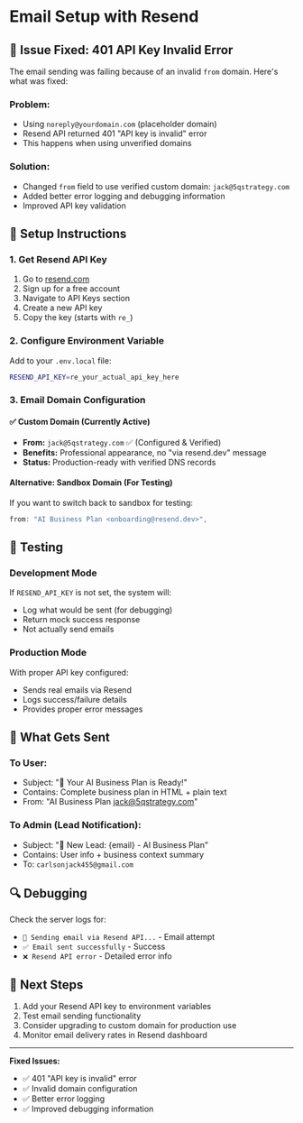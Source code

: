 # Email Setup with Resend

## 🚫 **Issue Fixed: 401 API Key Invalid Error**

The email sending was failing because of an invalid `from` domain. Here's what was fixed:

### **Problem:**

- Using `noreply@yourdomain.com` (placeholder domain)
- Resend API returned 401 "API key is invalid" error
- This happens when using unverified domains

### **Solution:**

- Changed `from` field to use verified custom domain: `jack@5qstrategy.com`
- Added better error logging and debugging information
- Improved API key validation

## 🔧 **Setup Instructions**

### 1. **Get Resend API Key**

1. Go to [resend.com](https://resend.com)
2. Sign up for a free account
3. Navigate to API Keys section
4. Create a new API key
5. Copy the key (starts with `re_`)

### 2. **Configure Environment Variable**

Add to your `.env.local` file:

```bash
RESEND_API_KEY=re_your_actual_api_key_here
```

### 3. **Email Domain Configuration**

#### **✅ Custom Domain (Currently Active)**

- **From:** `jack@5qstrategy.com` ✅ (Configured & Verified)
- **Benefits:** Professional appearance, no "via resend.dev" message
- **Status:** Production-ready with verified DNS records

#### **Alternative: Sandbox Domain (For Testing)**

If you want to switch back to sandbox for testing:

```typescript
from: "AI Business Plan <onboarding@resend.dev>",
```

## 🧪 **Testing**

### **Development Mode**

If `RESEND_API_KEY` is not set, the system will:

- Log what would be sent (for debugging)
- Return mock success response
- Not actually send emails

### **Production Mode**

With proper API key configured:

- Sends real emails via Resend
- Logs success/failure details
- Provides proper error messages

## 📧 **What Gets Sent**

### **To User:**

- Subject: "🚀 Your AI Business Plan is Ready!"
- Contains: Complete business plan in HTML + plain text
- From: "AI Business Plan <jack@5qstrategy.com>"

### **To Admin (Lead Notification):**

- Subject: "🎯 New Lead: {email} - AI Business Plan"
- Contains: User info + business context summary
- To: `carlsonjack455@gmail.com`

## 🔍 **Debugging**

Check the server logs for:

- `🔄 Sending email via Resend API...` - Email attempt
- `✅ Email sent successfully` - Success
- `❌ Resend API error` - Detailed error info

## 🚀 **Next Steps**

1. Add your Resend API key to environment variables
2. Test email sending functionality
3. Consider upgrading to custom domain for production use
4. Monitor email delivery rates in Resend dashboard

---

**Fixed Issues:**

- ✅ 401 "API key is invalid" error
- ✅ Invalid domain configuration
- ✅ Better error logging
- ✅ Improved debugging information

